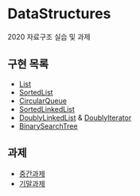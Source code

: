 # DataStructures
2020 자료구조 실습 및 과제

## 구현 목록
* [List](/Lab03/CList.h)
* [SortedList](/Lab03/CArrayList.h)    
* [CircularQueue](/Lab03/CCircularQueueType.h)
* [SortedLinkedList](/Lab04/CSortedLinkedList.h)
* [DoublyLinkedList](/Lab07/CDoublyLinkedList.h) & [DoublyIterator](/Lab07/CDoublyIterator.h)    
* [BinarySearchTree](/Lab08/CBinarySearchTree.h)

## 과제
* [중간과제](/Mid)
* [기말과제](/Final)

